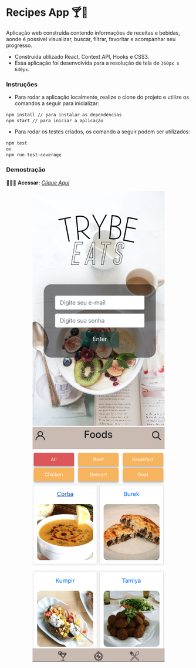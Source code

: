 # Recipes App 🍸🥙


Aplicação web construída contendo informações de receitas e bebidas, aonde é possível visualizar, buscar, filtrar, favoritar e acompanhar seu progresso.

* Construída utilizado React, Context API, Hooks e CSS3.
* Essa aplicação foi desenvolvida para a resolução de tela de `360px x 640px`.

### Instruções

- Para rodar a aplicação localmente, realize o clone do projeto e utilize os comandos a seguir para inicializar:

```
npm install // para instalar as dependências
npm start // para iniciar a aplicação
```

- Para rodar os testes criados, os comando a seguir podem ser utilizados:

```
npm test
ou
npm run test-coverage
```

### Demostração

👨🏻‍💻 **Acessar:** _[Clique Aqui](https://recipes-app-pied.vercel.app)_

<div align="center" >
  <img src="https://github.com/guilherme-ac-fernandes/recipes-app/blob/main/recipes-app-1.png" alt="Recipe App Image"/>
  <img src="https://github.com/guilherme-ac-fernandes/recipes-app/blob/main/recipes-app-2.png" alt="Recipe App Image"/>
</div>
